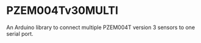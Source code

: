 # PZEM004Tv30MULTI
An Arduino library to connect multiple PZEM004T version 3 sensors to one serial port.

